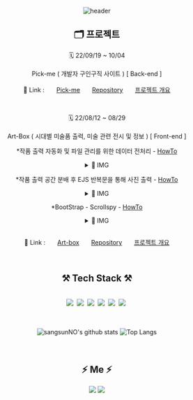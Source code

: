 <div align="center">

![header](https://capsule-render.vercel.app/api?type=waving&color=6799FF&height=250&section=header&text=Sangsun%20No&fontSize=90&animation=fadeIn&fontAlignY=38&desc=%20&descAlignY=62&descAlign=62)
 
## 🗂 프로젝트

🗓 22/09/19 ~ 10/04
<br /><br />
Pick-me ( 개발자 구인구직 사이트 ) [ Back-end ]  
<br />
🔗 Link : &nbsp; &nbsp; &nbsp; [Pick-me](http://118.67.130.161:8000/) &nbsp; &nbsp; &nbsp;
[Repository](https://github.com/sangsunNo/pick-me)  &nbsp; &nbsp; &nbsp;
[프로젝트 개요](https://sangsunno.github.io/categories/pickme)

<br />

🗓 22/08/12 ~ 08/29
<br /><br />
Art-Box ( 시대별 미술품 출력, 미술 관련 전시 및 정보 ) [ Front-end ]  

*작품 출력 자동화 및 파일 관리를 위한 데이터 전처리 - [HowTo](https://sangsunno.github.io/art%20box/art-box-2-GALLERY-%EA%B0%9C%EC%9A%94/#--%EB%8D%B0%EC%9D%B4%ED%84%B0)
<details markdown="1">
 <summary>📝 IMG</summary>
 
![데이터](/img/data_preprocessing.png)
 
</details>
 
*작품 출력 공간 분배 후 EJS 반복문을 통해 사진 출력 - [HowTo](https://sangsunno.github.io/art%20box/art-box-3-GALLERY-%EC%84%A4%EA%B3%84/#1%EC%A4%84%EC%97%90-3%EA%B0%9C-%EC%94%A9-%EB%B0%98%EB%B3%B5-%EC%B6%9C%EB%A0%A5)  

<details markdown="1">
 <summary>📝 IMG</summary>
 
![3분할 img](/img/div3.png)
![3분할 gif](/img/div3.gif)   

---

![sweetalert2 img](/img/sweetalert2.png)  
![navbar img](/img/navbar.png)  
![sweetalert2 gif](/img/sweetalert2.gif)  
 
</details>
 
*BootStrap - Scrollspy - [HowTo](https://sangsunno.github.io/art%20box/art-box-3-GALLERY-%EC%84%A4%EA%B3%84/#%EC%82%AC%EC%9D%B4%EB%93%9C%EB%B0%94--bootstrap---scrollspy-)  

<details markdown="1">
 <summary>📝 IMG</summary>
 
![scrollspy setting](/img/scrollspy_setting.png)  
![3분할 gif](/img/scrollspy_setting.gif)   
![scrollspy scroll](/img/scrollspy_scroll.png)  
![3분할 gif](/img/scrollspy_scroll.gif)
 
</details>

<br />

🔗 Link : &nbsp; &nbsp; &nbsp; [Art-box](http://118.67.142.110:8000/) &nbsp; &nbsp; &nbsp;
[Repository](https://github.com/sangsunNo/art-box)  &nbsp; &nbsp; &nbsp;
[프로젝트 개요](https://sangsunno.github.io/categories/artbox)

<br>

## ⚒ Tech Stack ⚒
<br>
<img src="https://img.shields.io/badge/C-A8B9CC?style=flat-square&logo=C&logoColor=white"/></a>&nbsp;
<img src="https://img.shields.io/badge/Python-3766AB?style=flat-square&logo=Python&logoColor=white"/></a>&nbsp;
<img src="https://img.shields.io/badge/html-E34F26?style=flat-square&logo=HTML5&logoColor=white"/></a>&nbsp;
<img src="https://img.shields.io/badge/Javascript-ffb13b?style=flat-square&logo=javascript&logoColor=white"/></a>&nbsp;
<img src="https://img.shields.io/badge/css-1572B6?style=flat-square&logo=css3&logoColor=white"/></a>&nbsp;
<img src="https://img.shields.io/badge/Mysql-E6B91E?style=flat-square&logo=MySql&logoColor=white"/></a>&nbsp;
<br><br><br>

![sangsunNO's github stats](https://github-readme-stats.vercel.app/api?username=sangsunNo&show_icons=true&theme=tokyonight)
![Top Langs](https://github-readme-stats.vercel.app/api/top-langs/?username=sangsunNo&layout=compact&theme=tokyonight)
<br><br><br>


## ⚡️ Me ⚡️
<a href='https://sangsunNo.github.io/' 
   target='_blank'>
   <img src="https://img.shields.io/badge/gitblog-6799FF?style=flat-square&logo=github&logoColor=white"/></a>
</a>
<a href="mailto:mbhb8817@gmail.com"><img src="https://img.shields.io/badge/Gmail-D0A9F5?style=flat-square&logo=Gmail&logoColor=white&link=mailto:mbhb8817@gmail.com"/></a>
</div>



